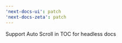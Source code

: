 ```yaml
---
'next-docs-ui': patch
'next-docs-zeta': patch
---
```


Support Auto Scroll in TOC for headless docs
